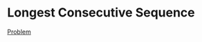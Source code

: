 # Longest Consecutive Sequence
[Problem](https://leetcode.com/problems/longest-consecutive-sequence/)